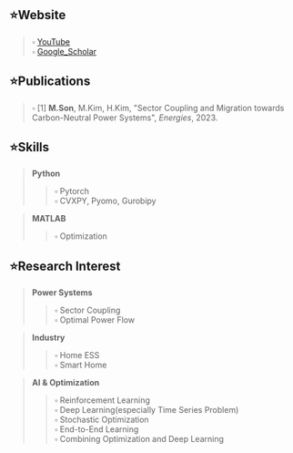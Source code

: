 <!--
<p align="center">
<img src="https://img.shields.io/badge/Python-3776AB?style=flat&logo=Python&logoColor=white"/>
<img src="https://img.shields.io/badge/Pytorch-EE4C2C?style=flat&logo=Pytorch&logoColor=white"/>
<img src="https://img.shields.io/badge/Matlab-blue?style=flat=Pytorch&logoColor=white"/>
<img src="https://img.shields.io/badge/Simulink-orange?style=flat=Pytorch&logoColor=white"/>
</p>



-->
<!-- 스페이스 바 두 번 치면 한 줄 통째로 공백 생성 -->


## ⭐Website
> ▫ <a href="https://www.youtube.com/channel/UC2wGcGfyIlqW2N8MZVKd6SA">YouTube</a> <br/>
> ▫ <a href="https://scholar.google.com/citations?hl=en&view_op=list_works&gmla=AJsN-F7AWiuMcevwXdjDOODg0EdO3qjbXF7Wf3zmqGgBS54fQW56HKVBwDrBqJ5VAk8ynniS-diTzwIERmvZXssVTwDN8SvVXg&user=NZdDW_8AAAAJ">Google_Scholar</a> <br/>

## ⭐Publications
> ▫ [1] **M.Son**, M.Kim, H.Kim, "Sector Coupling and Migration towards Carbon-Neutral Power Systems", _Energies_, 2023.

## ⭐Skills
> **Python**
>> ▫ Pytorch<br/>
>> ▫ CVXPY, Pyomo, Gurobipy

> **MATLAB**
>> ▫ Optimization


## ⭐Research Interest
> **Power Systems**
>> ▫ Sector Coupling<br/>
>> ▫ Optimal Power Flow<br/>

> **Industry**
>> ▫ Home ESS<br/>
>> ▫ Smart Home<br/>

> **AI & Optimization**
>> ▫ Reinforcement Learning<br/>
>> ▫ Deep Learning(especially Time Series Problem)<br/>
>> ▫ Stochastic Optimization<br/>
>> ▫ End-to-End Learning<br/>
>> ▫ Combining Optimization and Deep Learning<br/>
<!---->


<!-- 아래는.... 뱃지에 링크 거는 방법 -->
<!--
<a href="https://github.com/powerflow77"><img src="https://img.shields.io/badge/GitHub-181717?style=flat&logo=Github&logoColor=white"/></a>
-->


<!--
**powerflow77/powerflow77** is a ✨ _special_ ✨ repository because its `README.md` (this file) appears on your GitHub profile.


유튜브
> https://www.youtube.com/channel/UC2wGcGfyIlqW2N8MZVKd6SA<br/>

마크다운
https://powerflow77.github.io/

Here are some ideas to get you started:

- 🔭 I’m currently working on ...
- 🌱 I’m currently learning ...
- 👯 I’m looking to collaborate on ...
- 🤔 I’m looking for help with ...
- 💬 Ask me about ...
- 📫 How to reach me: ...
- 😄 Pronouns: ...
- ⚡ Fun fact: ...
-->
